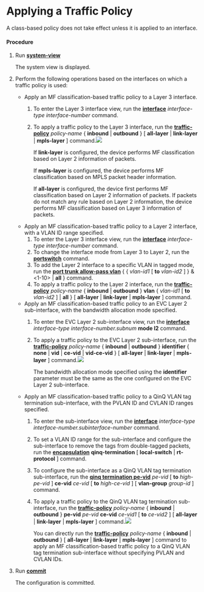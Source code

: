 Applying a Traffic Policy
=========================

A class-based policy does not take effect unless it is applied to an interface.

#### Procedure

1. Run [**system-view**](cmdqueryname=system-view)
   
   
   
   The system view is displayed.
2. Perform the following operations based on the interfaces on which a traffic policy is used:
   
   
   * Apply an MF classification-based traffic policy to a Layer 3 interface.
     1. To enter the Layer 3 interface view, run the [**interface**](cmdqueryname=interface) *interface-type* *interface-number* command.
     2. To apply a traffic policy to the Layer 3 interface, run the [**traffic-policy**](cmdqueryname=traffic-policy) *policy-name* { **inbound** | **outbound** } [ **all-layer** | **link-layer** | **mpls-layer** ] command.![](../../../../public_sys-resources/note_3.0-en-us.png) 
        
        If **link-layer** is configured, the device performs MF classification based on Layer 2 information of packets.
        
        If **mpls-layer** is configured, the device performs MF classification based on MPLS packet header information.
        
        If **all-layer** is configured, the device first performs MF classification based on Layer 2 information of packets. If packets do not match any rule based on Layer 2 information, the device performs MF classification based on Layer 3 information of packets.
   * Apply an MF classification-based traffic policy to a Layer 2 interface, with a VLAN ID range specified.
     1. To enter the Layer 3 interface view, run the [**interface**](cmdqueryname=interface) *interface-type* *interface-number* command.
     2. To change the interface mode from Layer 3 to Layer 2, run the [**portswitch**](cmdqueryname=portswitch) command.
     3. To add the Layer 2 interface to a specific VLAN in tagged mode, run the [**port trunk allow-pass vlan**](cmdqueryname=port+trunk+allow-pass+vlan) { { *vlan-id1* [ **to** *vlan-id2* ] } &<1-10> | **all** } command.
     4. To apply a traffic policy to the Layer 2 interface, run the [**traffic-policy**](cmdqueryname=traffic-policy) *policy-name* { **inbound** | **outbound** } **vlan** { *vlan-id1* [ **to** *vlan-id2* ] | **all** } [ **all-layer** | **link-layer** | **mpls-layer** ] command.
   * Apply an MF classification-based traffic policy to an EVC Layer 2 sub-interface, with the bandwidth allocation mode specified.
     1. To enter the EVC Layer 2 sub-interface view, run the [**interface**](cmdqueryname=interface) *interface-type interface-number.subnum* **mode l2** command.
     2. To apply a traffic policy to the EVC Layer 2 sub-interface, run the [**traffic-policy**](cmdqueryname=traffic-policy) *policy-name* { **inbound** | **outbound** } **identifier** { **none** | **vid** | **ce-vid** | **vid-ce-vid** } [ **all-layer** | **link-layer** | **mpls-layer** ] command.![](../../../../public_sys-resources/note_3.0-en-us.png) 
        
        The bandwidth allocation mode specified using the **identifier** parameter must be the same as the one configured on the EVC Layer 2 sub-interface.
   * Apply an MF classification-based traffic policy to a QinQ VLAN tag termination sub-interface, with the PVLAN ID and CVLAN ID ranges specified.
     1. To enter the sub-interface view, run the [**interface**](cmdqueryname=interface) *interface-type* *interface-number.subinterface-number* command.
     2. To set a VLAN ID range for the sub-interface and configure the sub-interface to remove the tags from double-tagged packets, run the [**encapsulation**](cmdqueryname=encapsulation) **qinq-termination** [ **local-switch** | **rt-protocol** ] command.
     3. To configure the sub-interface as a QinQ VLAN tag termination sub-interface, run the [**qinq termination pe-vid**](cmdqueryname=qinq+termination+pe-vid) *pe-vid* [ **to** *high-pe-vid* ] **ce-vid** *ce-vid* [ **to** *high-ce-vid* ] [ **vlan-group** *group-id* ] command.
     4. To apply a traffic policy to the QinQ VLAN tag termination sub-interface, run the [**traffic-policy**](cmdqueryname=traffic-policy) *policy-name* { **inbound** | **outbound** } **pe-vid** *pe-vid* **ce-vid** *ce-vid1* [ **to** *ce-vid2* ] [ **all-layer** | **link-layer** | **mpls-layer** ] command.![](../../../../public_sys-resources/note_3.0-en-us.png) 
        
        You can directly run the [**traffic-policy**](cmdqueryname=traffic-policy) *policy-name* { **inbound** | **outbound** } [ **all-layer** | **link-layer** | **mpls-layer** ] command to apply an MF classification-based traffic policy to a QinQ VLAN tag termination sub-interface without specifying PVLAN and CVLAN IDs.
3. Run [**commit**](cmdqueryname=commit)
   
   
   
   The configuration is committed.